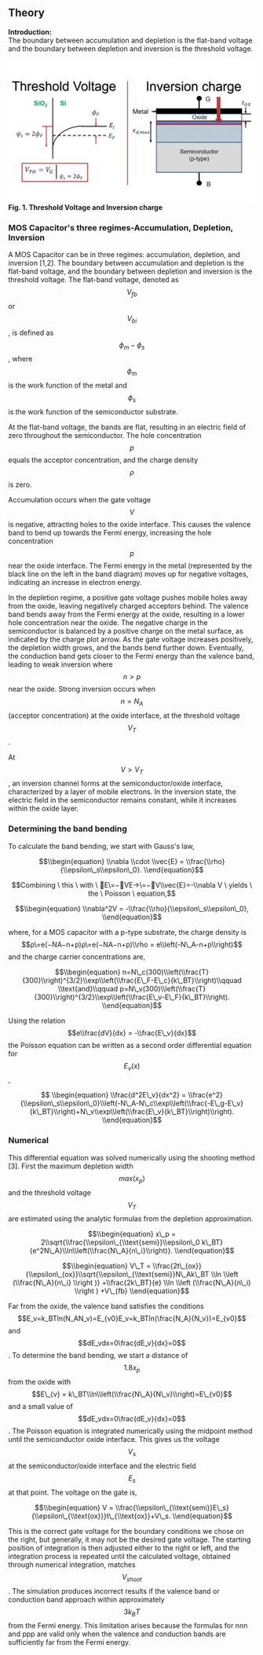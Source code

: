 ## Theory
**Introduction:**  
The boundary between accumulation and depletion is the flat-band voltage and the boundary between depletion and inversion is the threshold voltage.

![](./images/tvic.jpg)  
**Fig. 1. Threshold Voltage and Inversion charge**

  

### MOS Capacitor's three regimes-Accumulation, Depletion, Inversion

A MOS Capacitor can be in three regimes: accumulation, depletion, and inversion [1,2]. The boundary between accumulation and depletion is the flat-band voltage, and the boundary between depletion and inversion is the threshold voltage. The flat-band voltage, denoted as $$V_{fb}$$ or $$V_{bi}$$, is defined as $$\phi_m - \phi_s$$, where $$\phi_m$$ is the work function of the metal and $$\phi_s$$ is the work function of the semiconductor substrate.

At the flat-band voltage, the bands are flat, resulting in an electric field of zero throughout the semiconductor. The hole concentration $$p$$ equals the acceptor concentration, and the charge density $$\rho$$ is zero.

Accumulation occurs when the gate voltage $$V$$ is negative, attracting holes to the oxide interface. This causes the valence band to bend up towards the Fermi energy, increasing the hole concentration $$p$$ near the oxide interface. The Fermi energy in the metal (represented by the black line on the left in the band diagram) moves up for negative voltages, indicating an increase in electron energy.

In the depletion regime, a positive gate voltage pushes mobile holes away from the oxide, leaving negatively charged acceptors behind. The valence band bends away from the Fermi energy at the oxide, resulting in a lower hole concentration near the oxide. The negative charge in the semiconductor is balanced by a positive charge on the metal surface, as indicated by the charge plot arrow. As the gate voltage increases positively, the depletion width grows, and the bands bend further down. Eventually, the conduction band gets closer to the Fermi energy than the valence band, leading to weak inversion where $$n > p$$ near the oxide. Strong inversion occurs when $$n = N_A$$ (acceptor concentration) at the oxide interface, at the threshold voltage $$V_T$$.

At $$V > V_T$$, an inversion channel forms at the semiconductor/oxide interface, characterized by a layer of mobile electrons. In the inversion state, the electric field in the semiconductor remains constant, while it increases within the oxide layer.

### Determining the band bending

To calculate the band bending, we start with Gauss's law,

$$\\begin{equation} \\nabla \\cdot \\vec{E} = \\frac{\\rho}{\\epsilon\_s\\epsilon\_0}. \\end{equation}$$

$$Combining \ this \ with \  ⃗E\=−∇VE→\=−∇V\\vec{E}=-\\nabla V \ yields \ the \ Poisson \ equation,$$

$$\\begin{equation} \\nabla^2V = -\\frac{\\rho}{\\epsilon\_s\\epsilon\_0}, \\end{equation}$$

where, for a MOS capacitor with a p-type substrate, the charge density is 
$$ρ\=e(−NA−n+p)ρ\=e(−NA−n+p)\\rho = e\\left(-N\_A-n+p\\right)$$ and the charge carrier concentrations are,


$$\\begin{equation} n=N\_c(300)\\left(\\frac{T}{300}\\right)^{3/2}\\exp\\left(\\frac{E\_F-E\_c}{k\_BT}\\right)\\qquad \\text{and}\\qquad p=N\_v(300)\\left(\\frac{T}{300}\\right)^{3/2}\\exp\\left(\\frac{E\_v-E\_F}{k\_BT}\\right). \\end{equation}$$

Using the relation $$e\\frac{dV}{dx} = -\\frac{E\_v}{dx}$$ the Poisson equation can be written as a second order differential equation for $$E_v(x)$$,

$$ \\begin{equation} \\frac{d^2E\_v}{dx^2} = \\frac{e^2}{\\epsilon\_s\\epsilon\_0}\\left(-N\_A-N\_c\\exp\\left(\\frac{-E\_g-E\_v}{k\_BT}\\right)+N\_v\\exp\\left(\\frac{E\_v}{k\_BT}\\right)\\right). \\end{equation}$$

### Numerical

This differential equation was solved numerically using the shooting method [3]. First the maximum depletion width $$max(x_p)$$ and the threshold voltage $$V_T$$ are estimated using the analytic formulas from the depletion approximation.



$$\\begin{equation} x\_p = 2\\sqrt{\\frac{\\epsilon\_{\\text{semi}}\\epsilon\_0 k\_BT}{e^2N\_A}\\ln\\left(\\frac{N\_A}{n\_i}\\right)}. \\end{equation}$$ 

$$\\begin{equation} V\_T = \\frac{2t\_{ox}}{\\epsilon\_{ox}}\\sqrt{\\epsilon\_{\\text{semi}}N\_Ak\_BT \\ln \\left (\\frac{N\_A}{n\_i} \\right )} +\\frac{2k\_BT}{e} \\ln \\left (\\frac{N\_A}{n\_i} \\right ) +V\_{fb} \\end{equation}$$

Far from the oxide, the valence band satisfies the conditions $$E_v=k_BTln(N_AN_v)=E_{v0}E_v=k_BTln⁡(\frac{N_A}{N_v})=E_{v0}$$ and $$dE_vdx=0\frac{dE_v}{dx}=0$$. To determine the band bending, we start a distance of $$1.8x_p$$ from the oxide with $$E\_{v} = k\_BT\\ln\\left(\\frac{N\_A}{N\_v}\\right)=E\_{v0}$$ and a small value of $$dE_vdx=0\frac{dE_v}{dx}=0$$. The Poisson equation is integrated numerically using the midpoint method until the semiconductor oxide interface. This gives us the voltage $$V_s$$ at the semiconductor/oxide interface and the electric field $$E_s$$ at that point. The voltage on the gate is,


$$\\begin{equation} V = \\frac{\\epsilon\_{\\text{semi}}E\_s}{\\epsilon\_{\\text{ox}}}t\_{\\text{ox}}+V\_s. \\end{equation}$$

This is the correct gate voltage for the boundary conditions we chose on the right, but generally, it may not be the desired gate voltage. The starting position of integration is then adjusted either to the right or left, and the integration process is repeated until the calculated voltage, obtained through numerical integration, matches $$V_{shoot}$$. The simulation produces incorrect results if the valence band or conduction band approach within approximately $$3k_BT$$ from the Fermi energy. This limitation arises because the formulas for nnn and ppp are valid only when the valence and conduction bands are sufficiently far from the Fermi energy.

 <script id="MathJax-script" async src="https://cdn.jsdelivr.net/npm/mathjax@3.2.2/es5/tex-mml-chtml.js"></script>    
 
